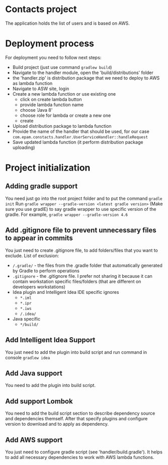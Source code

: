 # Contacts project

The application holds the list of users and is based on AWS.

# Deployment process #
For deployment you need to follow next steps:
- Build project (just use command `gradlew build`)
- Navigate to the handler module, open the 'build/distributions' folder
- the 'handler.zip' is distribution package that we need to deploy to AWS as lambda function
- Navigate to ASW site, login
- Create a new lambda function or use existing one
    - click on create lambda button
    - provide lambda function name
    - choose 'Java 8'
    - choose role for lambda or create a new one
    - create 
- Upload distribution package to lambda function
- Provide the name of the handler that should be used, for our case `com.epam.constacts.handler.UserServiceHandler::handleRequest`
- Save updated lambda function (it perform distribution package uploading)   

# Project initialization
## Adding gradle support
You need just go into the root project folder and to put the command `gradle init`
Run `gradle wrapper --gradle-version <latest gradle version>` (Make sure you use gradlE) to say gradle wrapper to use specific version of the gradle.
For example, `gradle wrapper --gradle-version 4.6`

## Add .gitignore file to prevent unnecessary files to appear in commits
You just need to create .gitignore file, to add folders/files that you want to exclude.
List of exclusion:
- `/.gradle/` - the files from the .gradle folder that automatically generated by Gradle to perform operations
- `.gitignore` - the .gitignore file. I prefer not sharing it because it can contain workstation specific files/folders (that are different on developers workstations)
- Idea plugin and Intelligent Idea IDE specific ignores
    - `*.iml`
    - `*.ipr`
    - `*.iws`
    - `/.idea/`
- Java specific
    - `*/build/`

## Add Intelligent Idea Support
You just need to add the plugin into build script and run command in console `gradlew idea`

## Add Java support
You need to add the plugin into build script.

## Add support Lombok
You need to add the build script section to describe dependency source and dependencies themself.
After that specify plugins and configure version to download and to apply as dependency.

## Add AWS support ##
You just need to configure gradle script (see 'handler/build.gradle'). It helps to add all necessary dependencies to work with AWS lambda functions.  